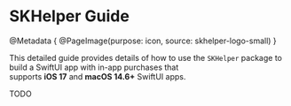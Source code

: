 # SKHelper Guide

@Metadata {
    @PageImage(purpose: icon, source: skhelper-logo-small)
}

This detailed guide provides details of how to use the `SKHelper` package to build a SwiftUI app with in-app purchases that  
supports **iOS 17** and **macOS 14.6+** SwiftUI apps. 


TODO
